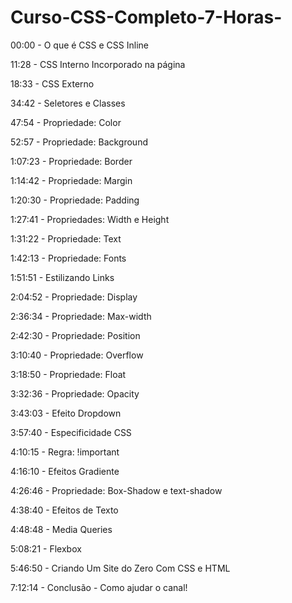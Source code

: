 # Curso-CSS-Completo-7-Horas-
00:00 - O que é CSS e CSS Inline

11:28 - CSS Interno Incorporado na página

18:33 - CSS Externo

34:42 - Seletores e Classes

47:54 - Propriedade: Color

52:57 - Propriedade: Background

1:07:23 - Propriedade: Border

1:14:42 - Propriedade: Margin

1:20:30 - Propriedade: Padding

1:27:41 - Propriedades: Width e Height

1:31:22 - Propriedade: Text

1:42:13 - Propriedade: Fonts

1:51:51 - Estilizando Links

2:04:52 - Propriedade: Display

2:36:34 - Propriedade: Max-width

2:42:30 - Propriedade: Position

3:10:40 - Propriedade: Overflow

3:18:50 - Propriedade: Float

3:32:36 - Propriedade: Opacity

3:43:03 - Efeito Dropdown

3:57:40 - Especificidade CSS

4:10:15 - Regra: !important

4:16:10 - Efeitos Gradiente

4:26:46 - Propriedade: Box-Shadow e text-shadow

4:38:40 - Efeitos de Texto

4:48:48 - Media Queries

5:08:21 - Flexbox

5:46:50 - Criando Um Site do Zero Com CSS e HTML

7:12:14 - Conclusão - Como ajudar o canal!
